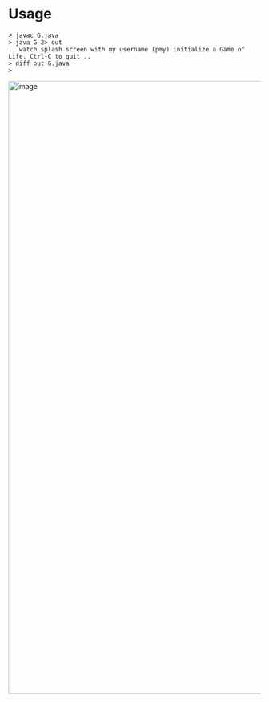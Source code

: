 # Usage
```
> javac G.java
> java G 2> out
.. watch splash screen with my username (pmy) initialize a Game of Life. Ctrl-C to quit ..
> diff out G.java
>
```
<img width="1222" alt="image" src="https://github.com/pablo-mayrgundter/freality/assets/2480879/28a1573a-87ea-47c2-a009-4cdd51d7881e">
